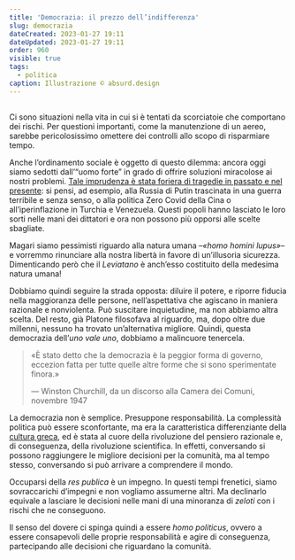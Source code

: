 ```yaml
---
title: 'Democrazia: il prezzo dell’indifferenza'
slug: democrazia
dateCreated: 2023-01-27 19:11
dateUpdated: 2023-01-27 19:11
order: 960
visible: true
tags:
  - politica
caption: Illustrazione © absurd.design
---
```


##

<span class="newthought">Ci sono</span> situazioni nella vita in cui si è tentati da scorciatoie che comportano dei rischi. Per questioni importanti, come la manutenzione di un aereo, sarebbe pericolosissimo omettere dei controlli allo scopo di risparmiare tempo.

Anche l’ordinamento sociale è oggetto di questo dilemma: ancora oggi siamo sedotti dall’“uomo forte” in grado di offrire soluzioni miracolose ai nostri problemi. [Tale imprudenza è stata foriera di tragedie in passato e nel presente](/notes/europa/): si pensi, ad esempio, alla Russia di Putin trascinata in una guerra terribile e senza senso, o alla politica Zero Covid della Cina o all’iperinflazione in Turchia e Venezuela. Questi popoli hanno lasciato le loro sorti nelle mani dei dittatori e ora non possono più opporsi alle scelte sbagliate.

Magari siamo pessimisti riguardo alla natura umana –_«homo homini lupus»_– e vorremmo rinunciare alla nostra libertà in favore di un’illusoria sicurezza. Dimenticando però che il _Leviatano_ è anch’esso costituito della medesima natura umana!

Dobbiamo quindi seguire la strada opposta: diluire il potere, e riporre fiducia nella maggioranza delle persone, nell’aspettativa che agiscano in maniera razionale e nonviolenta. Può suscitare inquietudine, ma non abbiamo altra scelta. Del resto, già Platone filosofava al riguardo, ma, dopo oltre due millenni, nessuno ha trovato un’alternativa migliore. Quindi, questa democrazia dell’_uno vale uno_, dobbiamo a malincuore tenercela.

<div class='epigraph'>

> «È stato detto che la democrazia è la peggior forma di governo, eccezion fatta per tutte quelle altre forme che si sono sperimentate finora.» <footer> — Winston Churchill, da un discorso alla Camera dei Comuni, novembre 1947</footer>

</div>

La democrazia non è semplice. Presuppone responsabilità. La complessità politica può essere sconfortante, ma era la caratteristica differenziante della [cultura greca](/notes/occidente/), ed è stata al cuore della rivoluzione del pensiero razionale e, di conseguenza, della rivoluzione scientifica. In effetti, conversando si possono raggiungere le migliore decisioni per la comunità, ma al tempo stesso, conversando si può arrivare a comprendere il mondo.

Occuparsi della _res publica_ è un impegno. In questi tempi frenetici, siamo sovraccarichi d’impegni e non vogliamo assumerne altri. Ma declinarlo equivale a lasciare le decisioni nelle mani di una minoranza di _zeloti_ con i rischi che ne conseguono.

Il senso del dovere ci spinga quindi a essere _homo politicus_, ovvero a essere consapevoli delle proprie responsabilità e agire di conseguenza, partecipando alle decisioni che riguardano la comunità.
